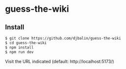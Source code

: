 # guess-the-wiki

## Install

```sh
$ git clone https://github.com/djbalin/guess-the-wiki
$ cd guess-the-wiki
$ npm install
$ npm run dev
```

Visit the URL indicated (default: http://localhost:5173/)
